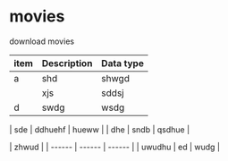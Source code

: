 # movies
download movies


| item | Description | Data type |
| ------ | ------ | ------ |
| a | shd | shwgd |
|   | xjs | sddsj |
| d | swdg | wsdg |


| sde | ddhuehf | hueww |
| dhe | sndb | qsdhue |

| zhwud |
| ------ | ------ | ------ |
| uwudhu | ed | wudg |
